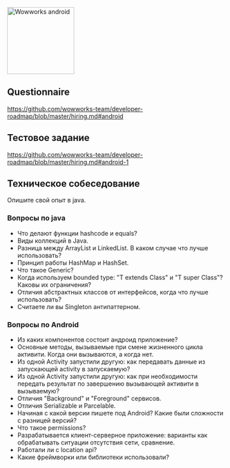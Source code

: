 <img src="/images/ww-android.png" width="155" alt="Wowworks android">

## Questionnaire
https://github.com/wowworks-team/developer-roadmap/blob/master/hiring.md#android

## Тестовое задание
https://github.com/wowworks-team/developer-roadmap/blob/master/hiring.md#android-1

## Техническое собеседование
Опишите свой опыт в java.

### Вопросы по java

* Что делают функции hashcode и equals?
* Виды коллекций в Java.
* Разница между ArrayList и LinkedList. В каком случае что лучше использовать?
* Принцип работы HashMap и HashSet.
* Что такое Generic?
* Когда используем bounded type: "T extends Class" и "T super Class"? Каковы их ограничения?
* Отличия абстрактных классов от интерфейсов, когда что лучше использовать?
* Считаете ли вы Singleton антипаттерном.

### Вопросы по Android

* Из каких компонентов состоит андроид приложение?
* Основные методы, вызываемые при смене жизненного цикла активити. Когда они вызываются, а когда нет.
* Из одной Activity запустили другую: как передавать данные из запускающей activity в запускаемую?
* Из одной Activity запустили другую: как при необходимости передать результат по завершению вызывающей активити в вызываемую?
* Отличия "Background" и "Foreground" сервисов.
* Отличия Serializable и Parcelable.
* Начиная с какой версии пишете под Android? Какие были сложности с разницей версий?
* Что такое permissions?
* Разрабатывается клиент-серверное приложение: варианты как обрабатывать ситуации отсутствия сети, сравнение.
* Работали ли с location api?
* Какие фреймворки или библиотеки использовали?
